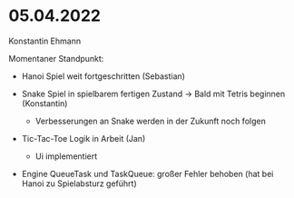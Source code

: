 # 05.04.2022

Konstantin Ehmann

Momentaner Standpunkt:
  - Hanoi Spiel weit fortgeschritten (Sebastian)

  - Snake Spiel in spielbarem fertigen Zustand -> Bald mit Tetris beginnen (Konstantin)
     - Verbesserungen an Snake werden in der Zukunft noch folgen
 
  - Tic-Tac-Toe Logik in Arbeit (Jan)
     - Ui implementiert
  
  - Engine QueueTask und TaskQueue: großer Fehler behoben (hat bei Hanoi zu Spielabsturz geführt)
